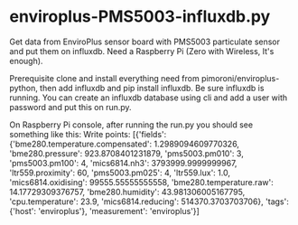 # enviroplus-PMS5003-influxdb.py
Get data from EnviroPlus sensor board with PMS5003 particulate sensor and put them on influxdb.
Need a Raspberry Pi (Zero with Wireless, It's enough).

Prerequisite clone and install everything need from pimoroni/enviroplus-python, then add influxdb and pip install influxdb.
Be sure influxdb is running.
You can create an influxdb database using cli and add a user with password and put this on run.py.

On Raspberry Pi console, after running the run.py you should see something like this:
Write points: [{'fields': {'bme280.temperature.compensated': 1.2989094609770326, 'bme280.pressure': 923.8708401231879, 'pms5003.pm010': 3, 'pms5003.pm100': 4, 'mics6814.nh3': 3793999.9999999967, 'ltr559.proximity': 60, 'pms5003.pm025': 4, 'ltr559.lux': 1.0, 'mics6814.oxidising': 99555.55555555558, 'bme280.temperature.raw': 14.17729309376757, 'bme280.humidity': 43.981306005167795, 'cpu.temperature': 23.9, 'mics6814.reducing': 514370.3703703706}, 'tags': {'host': 'enviroplus'}, 'measurement': 'enviroplus'}]




